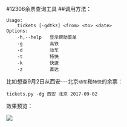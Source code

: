 #12306余票查询工具
##调用方法：

	Usage:
	    tickets [-gdtkz] <from> <to> <date>
	Options:
	    -h,--help   显示帮助菜单
	    -g          高铁
	    -d          动车
	    -t          特快
	    -k          快速
	    -z          直达


比如想查9月2日从西安---北京`动车`和`特快`的余票：

	tickets.py -dg 西安 北京 2017-09-02


效果预览：

![](http://oqejwrpsj.bkt.clouddn.com/17-9-1/20934837.jpg)

